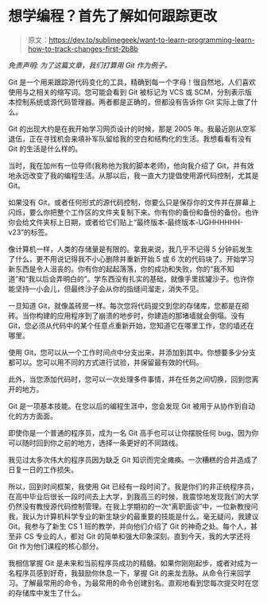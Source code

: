 # 想学编程？首先了解如何跟踪更改

> 原文：<https://dev.to/sublimegeek/want-to-learn-programming-learn-how-to-track-changes-first-2b8b>

*免责声明:* *为了这篇文章，我们打算用 Git 作为例子。*

Git 是一个用来跟踪源代码变化的工具，精确到每一个字母！很自然地，人们喜欢使用与之相关的缩写词。您可能会看到 Git 被标记为 VCS 或 SCM，分别表示版本控制系统或源代码管理器。两者都是正确的，但都没有告诉你 Git 实际上做了什么。

Git 的出现大约是在我开始学习网页设计的时候，那是 2005 年。我最近刚从空军退伍，正在寻找机会来填补军队留给我的空白和结构化的生活。我想看看有没有 Git 的生活是什么样的。

当时，我在加州有一位导师(我称他为我的脚本老师)，他向我介绍了 Git，并有效地永远改变了我的编程生活。从那以后，我一直大力提倡使用源代码控制，尤其是 Git。

如果没有 Git，或者任何形式的源代码控制，你要么只是保存你的文件并在屏幕上闪烁，要么你把整个工作区的文件夹复制下来。你有你的备份和备份的备份。也许你会给文件夹标上日期，或者给它们贴上“最终版本-最终版本-UGHHHHHH-v23”的标签。

像计算机一样，人类的存储量是有限的。拿我来说，我几乎不记得 5 分钟前发生了什么，更不用说记得我不小心删除并重新开始 5 或 6 次的代码块了。开始学习新东西是令人沮丧的。你有你的起起落落，你的成功和失败，你的“我不知道”和“我以后会弄明白的”。学东西没有扎实的基础，就像手里拔罐沙子。也许你能坚持一小会儿，但最终沙子会从你的指缝间溜走，消失不见。

一旦知道 Git，就像盖砖房一样。每次您将代码提交到您的存储库，您都是在砌砖。当你构建的应用程序到了崩溃的地步时，你建造的那堵墙就会倒塌。没有 Git，您必须从代码中的某个任意点重新开始，您知道它在哪里工作，您的墙还在哪里。

使用 Git，您可以从一个工作时间点中分支出来，并添加到其中。你想要多少分支都可以。您可以用不同的方式进行试验，并保留最有效的代码。

此外，当您添加代码时，您可以一次处理多件事情，并在任务之间切换，回到您离开的地方。

Git 是一项基本技能。在您以后的编程生涯中，您会发现 Git 被用于从协作到自动化的方方面面。

即使你是一个普通的程序员，成为一名 Git 高手也可以让你摆脱任何 bug，因为你可以随时回到你之前的地方，选择一条更好的不同路线。

我见过太多次伟大的程序员因为缺乏 Git 知识而完全瘫痪。一次糟糕的合并造成了日复一日的工作损失。

所以，回到时间框架，我使用 Git 已经有一段时间了。我是你们的非正统程序员，在高中毕业后很长一段时间去上大学，到我高三的时候，我震惊地发现我们的大学仍然没有教授源代码控制管理。在我上学期初的一次“离职面谈”中，一位新教授问我，我认为计算机科学专业的新生缺少的最重要的技能是什么。毫无疑问，我建议 Git。我参与了新生 CS 1 班的教学，并向他们介绍了 Git 的神奇之处。每个人，甚至非 CS 专业的人，都对 Git 的简单和强大印象深刻。直到今天，我的大学还将 Git 作为他们课程的核心部分。

我相信掌握 Git 是未来和当前程序员成功的精髓。如果你刚刚起步，或者对成为一名程序员感到好奇，我鼓励你休息一下，掌握 Git 的来龙去脉。从命令行来回学习。了解最常用的命令，为最常用的命令创建别名。直观地看到您每次提交时在您的存储库中发生了什么。